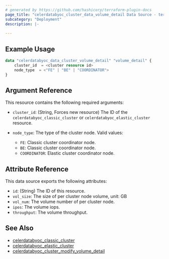 ```yaml
---
# generated by https://github.com/hashicorp/terraform-plugin-docs
page_title: "celerdatabyoc_cluster_data_volume_detail Data Source - terraform-provider-celerdatabyoc"
subcategory: "Deployment"
description: |-
  
---
```


## Example Usage

```terraform
data "celerdatabyoc_data_cluster_volume_detail" "volume_detail" {
    cluster_id  = <cluster resource id>
    node_type  = <"FE" | "BE" | "COORDINATOR">
}
```

## Argument Reference

This resource contains the following required arguments:

- `cluster_id`: (String, Forces new resource) The ID of the `celerdatabyoc_classic_cluster` or `celerdatabyoc_elastic_cluster` resource.

- `node_type`: The type of the cluster node. Valid values:
  - `FE`: Classic cluster coordinator node.
  - `BE`: Classic cluster coordinator node.
  - `COORDINATOR`: Elastic cluster coordinator node.

## Attribute Reference

This data source exports the following attributes:

- `id`: (String) The ID of this resource.
- `vol_size`: The size of per cluster node volume, unit: GB
- `vol_num`: The volume number of per cluster node.
- `ipos`: The volume iops.
- `throughput`: The volume throughput.

## See Also

- [celerdatabyoc_classic_cluster](../resources/classic_cluster.md)
- [celerdatabyoc_elastic_cluster](../resources/elastic_cluster.md)
- [celerdatabyoc_cluster_modify_volume_detail](../resources/cluster_modify_volume.md)
